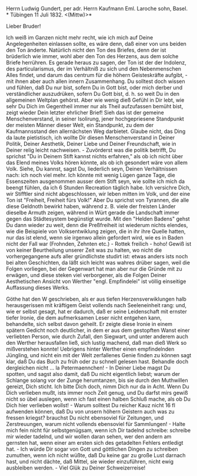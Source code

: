 Herrn Ludwig Gundert, per adr. Herrn Kaufmann Eml. Laroche sohn, Basel. 
<XXVII>* Tübingen 11 Juli 1832. <(Mittw)>*

Lieber Bruder!

Ich weiß im Ganzen nicht mehr recht, wie ich mich auf Deine Angelegenheiten einlassen sollte, es wäre denn, daß einer von uns beiden den Ton änderte. Natürlich nicht den Ton des Briefes, denn der ist brüderlich wie immer, wohl aber den Ton des Herzens, aus dem solche Briefe herrühren. Es gerade heraus zu sagen, der Ton ist der der Indolenz, des particularismus, der im Verhältniß zu sich und den Nebenmenschen Alles findet, und darum das centrum für die höhern Geisteskräfte aufgibt, - mit ihnen aber auch allen innern Zusammenhang. Du solltest doch wissen und fühlen, daß Du nur bist, sofern Du in Gott bist, oder mich derber und verständlicher auszudrüken, sofern Du Gott bist, d. h. so weit Du in den allgemeinen Weltplan gehörst. Aber wie wenig dieß Gefühl in Dir lebt, wie sehr Du Dich im Gegentheil immer nur als Theil aufzufassen bemüht bist, zeigt wieder Dein letzter ehrlicher Brief! Sieh das ist der gemeine Menschenverstand, in seiner Isolirung, jener hochgepriesene Standpunkt der meisten Männer dieser Welt, ein Standpunkt, zu dem der Kaufmannsstand den allernächsten Weg darbietet. Glaube nicht, das Ding da laute pietistisch, ich wollte Dir diesen Menschenverstand in Deiner Politik, Deiner Aesthetik, Deiner Liebe und Deiner Freundschaft, wie in Deiner relig leicht nachweisen. - Zuvörderst was die politik betrifft, Du sprichst "Du in Deinem Stift kannst nichts erfahren," als ob ich nicht über das Elend meines Volks hören könnte, als ob ich gesondert wäre von allem Volk. Siehe, Du kannst, sagst Du, liederlich seyn, Deinen Verhältnissen nach: ich noch viel mehr. Ich könnte mit wenig Lügen ganze Tage, die Essenszeiten ausgenommen ausser dem Stift seyn, wie sollte ich mich da beengt fühlen, da ich 6 Stunden Recreation täglich habe. Ich versichre Dich, wir Stifftler sind nicht abgeschlossen, wir leben mitten im Volk, und der eine Ton ist "Freiheit, Freiheit fürs Volk!" Aber Du sprichst von Tyrannen, die alle diese Geldnoth bewirkt haben, während z. B. viele der freisten Länder dieselbe Armuth zeigen, während in Würt gerade die Landschaft immer gegen das Städtesystem begünstigt wurde. Mit den "Helden Badens" gehst Du dann wieder zu weit, denn die Preßfreiheit ist wiederum nichts elendes, wie die Beispiele von Volksentwiklung zeigen, die in ihr ihre Quelle hatten, nur das ist elend, wenn sie irgenwo allein gefordert wird, wie es in Baden nicht der Fall war (Frohnden, Zehnten etc.) - Rottek freilich - hoho! Gewiß ist von keiner Beurtheilung unserer Zeit was zu halten, wo nicht die vorhergegangene aufs aller gründlichste studirt ist: etwas anders ists noch bei alten Geschichten, da läßt sich leicht was wahres drüber sagen, weil die Folgen vorliegen, bei der Gegenwart hat man aber nur die Gründe mit zu erwägen, und diese steken viel verborgener, als die Folgen Deiner Aesthetischen Ansicht von Werther "engl. Empfindelei" ist völlig einseitige Auffassung dieses Werks.

Göthe hat den W geschrieben, als er aus tiefen Herzensverwiklungen halb herausgerissen mit kräftigem Geist vollends nach Seeleneinheit rang: und, wie er selbst gesagt, hat er dadurch, daß er seine Leidenschaft mit ernster tiefer Ironie, die dem aufmerksamen Leser nicht entgehen kann, behandelte, sich selbst davon geheilt. Er zeigte diese Ironie in einem spätern Gedicht noch deutlicher, in dem er aus dem gestopften Wanst einer verliebten Person, wie durch Zufall, den Siegwart, und unter anderem auch den Werther herausfallen ließ, sich lustig machend, daß man dieß Werk so mißverstehen konnte! Uebrigens hinter Werther einen empfindelnden Jüngling, und nicht ein mit der Welt zerfallenes Genie finden zu können sagt klar, daß Du das Buch zu früh oder zu schnell gelesen hast. Behandle doch dergleichen nicht … la Petermaennchen! - In Deiner Liebe magst Du spotten, und sagst also damit, daß Du nicht eigentlich liebst; warum der Schlange solang vor der Zunge herumtanzen, bis sie durch den Muthwillen gereizt, Dich sticht. Ich bitte Dich doch, nimm Dich nur da in Acht. Wenn Du Dich verlieben mußt, ists immer noch Zeit genug, und Du darfst mirs gewiß nicht so übel auslegen, wenn ich fast einen halben Schluß mache, als ob Du Dich hier verlieben wollst! - Warum solltest Du reicher Kauz nicht 16 fl aufwenden können, daß Du von unsern höhern Geistern auch was zu fressen kriegst? brauchst Du nicht ebensoviel für Zeitungen, und Zerstreuungen, warum nicht vollends ebensoviel für Sammlungen! - Halte mich fein nicht für selbstgenügsam, wenn ich Dir tadelnd schreibe: schreibe mir wieder tadelnd, und wir wollen daran sehen, wer den andern am gernsten hat, wenn einer am ersten sich des getadelten Fehlers entledigt hat. - Ich würde Dir sogar von Gott und göttlichen Dingen zu schreiben zumuthen, wenn ich nicht wüßte, daß Du keine gar zu große Lust darnach hast, und nicht dächte, daß Mittel, sie wieder einzuführen, nicht ewig ausbleiben werden. - Viel Glük zu Deiner Schweizerreise! 